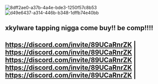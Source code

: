 ![8dff2ae0-a37b-4a4e-bde3-1250f57c8b53](https://github.com/user-attachments/assets/0762e77b-559f-4680-9476-13dce8bd6fec)
![d49e6437-a314-446b-b348-1dffb74e40bb](https://github.com/user-attachments/assets/84c04831-13a4-4b2a-815a-1884d8dcf58d)

xkylware tapping nigga come buy!!
be comp!!!!
---------------------------------------
https://discord.com/invite/89UCaRnrZK |
https://discord.com/invite/89UCaRnrZK |
https://discord.com/invite/89UCaRnrZK |
https://discord.com/invite/89UCaRnrZK |
https://discord.com/invite/89UCaRnrZK |
------------------------------------- 
